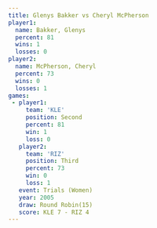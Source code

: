 ```yaml
---
title: Glenys Bakker vs Cheryl McPherson
player1:                 
  name: Bakker, Glenys   
  percent: 81            
  wins: 1                
  losses: 0              
player2:                 
  name: McPherson, Cheryl
  percent: 73            
  wins: 0                
  losses: 1              
games:
 - player1:          
     team: 'KLE'     
     position: Second
     percent: 81     
     win: 1          
     loss: 0         
   player2:         
     team: 'RIZ'    
     position: Third
     percent: 73    
     win: 0         
     loss: 1        
   event: Trials (Women)
   year: 2005           
   draw: Round Robin(15)
   score: KLE 7 - RIZ 4 
---
```

